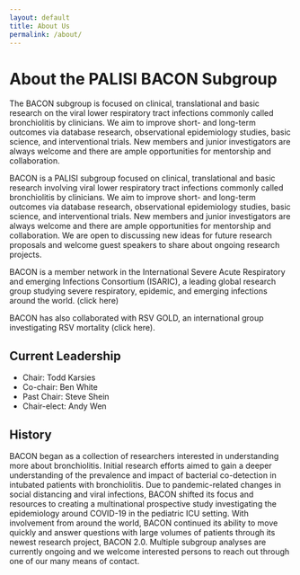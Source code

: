 ```yaml
---
layout: default
title: About Us
permalink: /about/
---
```


# About the PALISI BACON Subgroup

The BACON subgroup is focused on clinical, translational and basic research on the viral lower respiratory tract infections commonly called bronchiolitis by clinicians. We aim to improve short- and long-term outcomes via database research, observational epidemiology studies, basic science, and interventional trials. New members and junior investigators are always welcome and there are ample opportunities for mentorship and collaboration.

BACON is a PALISI subgroup focused on clinical, translational and basic research involving viral lower respiratory tract infections commonly called bronchiolitis by clinicians. We aim to improve short- and long-term outcomes via database research, observational epidemiology studies, basic science, and interventional trials. New members and junior investigators are always welcome and there are ample opportunities for mentorship and collaboration. We are open to discussing new ideas for future research proposals and welcome guest speakers to share about ongoing research projects.

BACON is a member network in the International Severe Acute Respiratory and emerging Infections Consortium (ISARIC), a leading global research group studying severe respiratory, epidemic, and emerging infections around the world. (click here)

BACON has also collaborated with RSV GOLD, an international group investigating RSV mortality (click here).

## Current Leadership
- Chair: Todd Karsies
- Co-chair: Ben White
- Past Chair: Steve Shein
- Chair-elect: Andy Wen

## History
BACON began as a collection of researchers interested in understanding more about bronchiolitis. Initial research efforts aimed to gain a deeper understanding of the prevalence and impact of bacterial co-detection in intubated patients with bronchiolitis. Due to pandemic-related changes in social distancing and viral infections, BACON shifted its focus and resources to creating a multinational prospective study investigating the epidemiology around COVID-19 in the pediatric ICU setting. With involvement from around the world, BACON continued its ability to move quickly and answer questions with large volumes of patients through its newest research project, BACON 2.0. Multiple subgroup analyses are currently ongoing and we welcome interested persons to reach out through one of our many means of contact.
